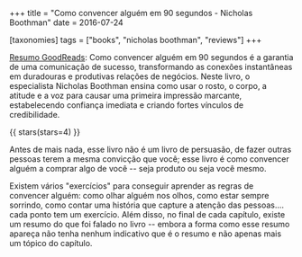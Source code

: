 +++
title = "Como convencer alguém em 90 segundos - Nicholas Boothman"
date = 2016-07-24

[taxonomies]
tags = ["books", "nicholas boothman", "reviews"]
+++

[Resumo GoodReads](https://www.goodreads.com/book/show/31222406-como-convencer-algu-m-em-90-segundos):
Como convencer alguém em 90 segundos é a garantia de uma comunicação de
sucesso, transformando as conexões instantâneas em duradouras e produtivas
relações de negócios. Neste livro, o especialista Nicholas Boothman ensina
como usar o rosto, o corpo, a atitude e a voz para causar uma primeira
impressão marcante, estabelecendo confiança imediata e criando fortes vínculos
de credibilidade.

<!-- more -->

{{ stars(stars=4) }}

Antes de mais nada, esse livro não é um livro de persuasão, de fazer outras
pessoas terem a mesma convicção que você; esse livro é como convencer alguém a
comprar algo de você -- seja produto ou seja você mesmo.

Existem vários "exercícios" para conseguir aprender as regras de convencer
alguém: como olhar alguém nos olhos, como estar sempre sorrindo, como contar
uma história que capture a atenção das pessoas.... cada ponto tem um
exercício. Além disso, no final de cada capítulo, existe um resumo do que foi
falado no livro -- embora a forma como esse resumo apareça não tenha nenhum
indicativo que é o resumo e não apenas mais um tópico do capítulo.
